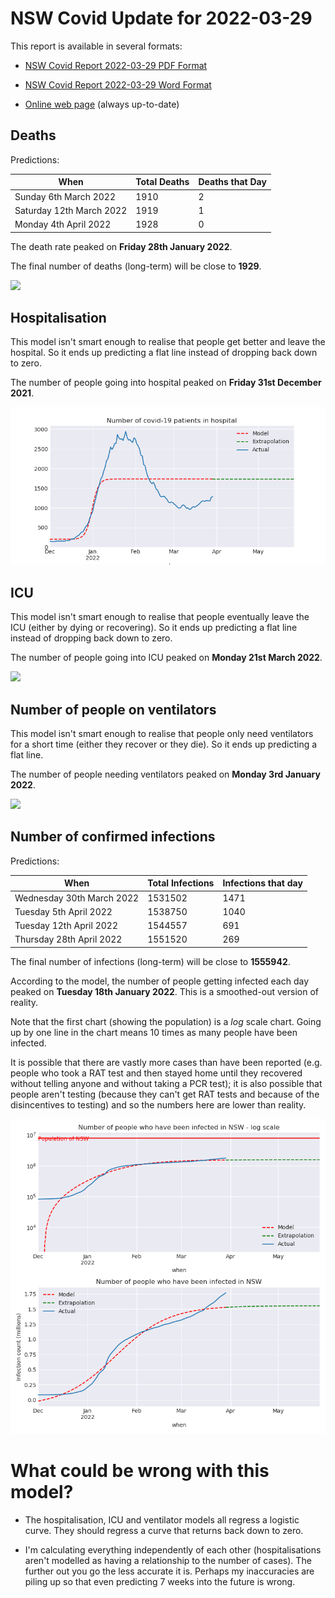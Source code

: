 # NSW Covid Update for 2022-03-29

This report is available in several formats:

- [NSW Covid Report 2022-03-29 PDF Format](https://github.com/solresol/yet-another-pandemic-prediction/raw/main/output/2022-03-29/nsw-covid-report-2022-03-29.pdf)

- [NSW Covid Report 2022-03-29 Word Format](https://github.com/solresol/yet-another-pandemic-prediction/raw/main/output/2022-03-29/nsw-covid-report-2022-03-29.docx)

- [Online web page](https://github.com/solresol/yet-another-pandemic-prediction/tree/main/output/README.md) (always up-to-date)

## Deaths

Predictions:

| When | Total Deaths | Deaths that Day |
| ---- | ------------ | --------------- |
| Sunday 6th March 2022 | 1910 | 2 |
| Saturday 12th March 2022 | 1919 | 1 |
| Monday 4th April 2022 | 1928 | 0 |

The death rate peaked on **Friday 28th January 2022**.

The final number of deaths (long-term) will
be close to **1929**.

![](2022-03-29/deaths.png)



## Hospitalisation

This model isn't smart enough to realise that people get better and leave the hospital.
So it ends up predicting a flat line instead of dropping back down to zero.

The number of people going into hospital peaked on **Friday 31st December 2021**.

![](2022-03-29/hospitalisation.png)

## ICU

This model isn't smart enough to realise that people eventually leave the ICU
(either by dying or recovering).
So it ends up predicting a flat line instead of dropping back down to zero.

The number of people going into ICU peaked on **Monday 21st March 2022**.

![](2022-03-29/icu.png)

## Number of people on ventilators

This model isn't smart enough to realise that people only need ventilators for
a short time (either they recover or they die). So it ends up predicting a flat line.

The number of people needing ventilators peaked on **Monday 3rd January 2022**.

![](2022-03-29/ventilators.png)

## Number of confirmed infections

Predictions:

| When | Total Infections | Infections that day |
| ---- | ------------ | --------------- |
| Wednesday 30th March 2022 | 1531502 | 1471 |
| Tuesday 5th April 2022 | 1538750 | 1040 |
| Tuesday 12th April 2022 | 1544557 | 691 |
| Thursday 28th April 2022 | 1551520 | 269 |

The final number of infections (long-term) will
be close to **1555942**.


According to the model, the number of people getting infected each day peaked on **Tuesday 18th January 2022**. This is a smoothed-out version of reality.

Note that the first chart (showing the population) is a *log* scale chart. Going up by one line in the chart means 10 times as many people have been infected. 

It is possible that there are vastly more cases than have been
reported (e.g. people who took a RAT test and then stayed home until
they recovered without telling anyone and without taking a PCR test);
it is also possible that people aren't testing (because they can't get
RAT tests and because of the disincentives to testing) and so the
numbers here are lower than reality.


![](2022-03-29/infection.png)



# What could be wrong with this model?

- The hospitalisation, ICU and ventilator models all regress a logistic curve. They
should regress a curve that returns back down to zero.

- I'm calculating everything independently of each other (hospitalisations aren't modelled as having a relationship to the number of cases). The further out you go the less accurate it is. Perhaps my inaccuracies are piling up so that even predicting 7 weeks into the future is wrong.

